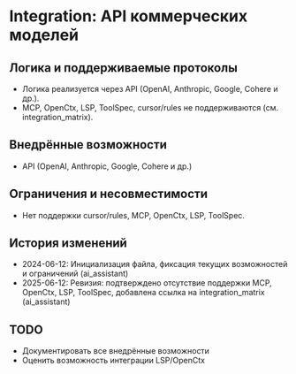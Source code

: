 # Integration: API коммерческих моделей

## Логика и поддерживаемые протоколы
- Логика реализуется через API (OpenAI, Anthropic, Google, Cohere и др.).
- MCP, OpenCtx, LSP, ToolSpec, cursor/rules не поддерживаются (см. integration_matrix).

## Внедрённые возможности
- API (OpenAI, Anthropic, Google, Cohere и др.)

## Ограничения и несовместимости
- Нет поддержки cursor/rules, MCP, OpenCtx, LSP, ToolSpec.

## История изменений
- 2024-06-12: Инициализация файла, фиксация текущих возможностей и ограничений (ai_assistant)
- 2025-06-12: Ревизия: подтверждено отсутствие поддержки MCP, OpenCtx, LSP, ToolSpec, добавлена ссылка на integration_matrix (ai_assistant)

## TODO
- Документировать все внедрённые возможности
- Оценить возможность интеграции LSP/OpenCtx 